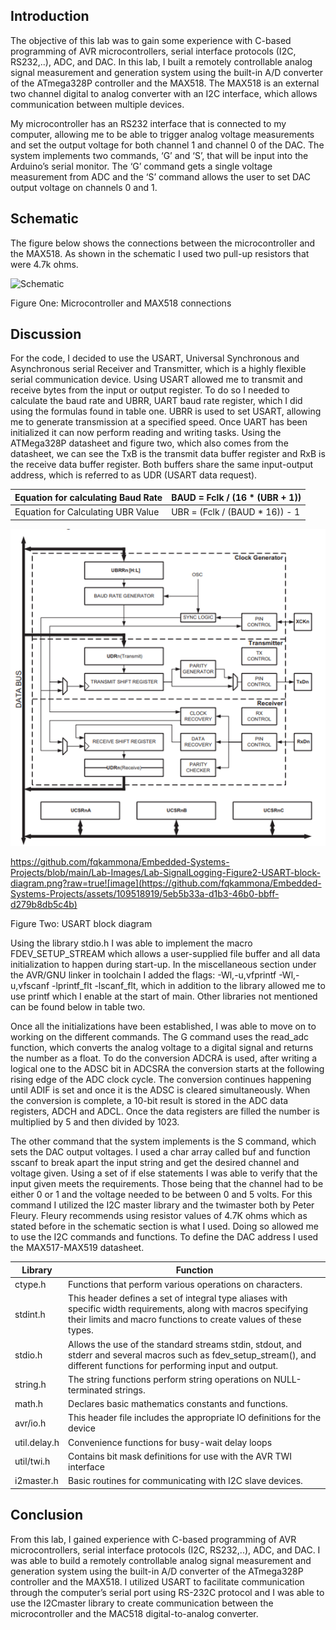 ## Introduction 
The objective of this lab was to gain some experience with C-based programming of AVR microcontrollers, serial interface protocols (I2C, RS232,..), ADC, and DAC. In this lab, I built a remotely controllable analog signal measurement and generation system using the built-in A/D converter of the ATmega328P controller and the MAX518. The MAX518 is an external two channel digital to analog converter with an I2C interface, which allows communication between multiple devices. 

My microcontroller has an RS232 interface that is connected to my computer, allowing me to be able to trigger analog voltage measurements and set the output voltage for both channel 1 and channel 0 of the DAC. The system implements two commands, ‘G’ and ‘S’, that will be input into the Arduino’s serial monitor. The ‘G’ command gets a single voltage measurement from ADC and the ‘S’ command allows the user to set DAC output voltage on channels 0 and 1.

## Schematic 
The figure below shows the connections between the microcontroller and the MAX518. As shown in the schematic I used two pull-up resistors that were 4.7k ohms. 

![Schematic](https://github.com/fqkammona/Embedded-Systems-Projects/assets/109518919/40caecfc-08a9-4f17-8caf-b44b849588d5)


Figure One: Microcontroller and MAX518 connections

## Discussion 
For the code, I decided to use the USART, Universal Synchronous and Asynchronous serial Receiver and Transmitter, which is a highly flexible serial communication device. Using USART allowed me to transmit and receive bytes from the input or output register. To do so I needed to calculate the baud rate and UBRR, UART baud rate register, which I did using the formulas found in table one. UBRR is used to set USART, allowing me to generate transmission at a specified speed. Once UART has been initialized it can now perform reading and writing tasks. Using the ATMega328P datasheet and figure two, which also comes from the datasheet, we can see the TxB is the transmit data buffer register and RxB is the receive data buffer register. Both buffers share the same input-output address, which is referred to as UDR (USART data request).

| Equation for calculating Baud Rate | BAUD = Fclk / (16 * (UBR + 1)) |
| ---------- | -------------------- |
| Equation for Calculating UBR Value  | UBR = (Fclk / (BAUD * 16)) - 1 |

![USART-block-diagram](https://github.com/fqkammona/Embedded-Systems-Projects/blob/main/Lab-Images/Lab-SignalLogging-Figure2-USART-block-diagram.png)

https://github.com/fqkammona/Embedded-Systems-Projects/blob/main/Lab-Images/Lab-SignalLogging-Figure2-USART-block-diagram.png?raw=true![image](https://github.com/fqkammona/Embedded-Systems-Projects/assets/109518919/5eb5b33a-d1b3-46b0-bbff-d279b8db5c4b)


Figure Two: USART block diagram

Using the library stdio.h I was able to implement the macro FDEV_SETUP_STREAM which allows a user-supplied file buffer and all data initialization to happen during start-up. In the miscellaneous section under the AVR/GNU linker in toolchain I added the flags: -Wl,-u,vfprintf -Wl,-u,vfscanf -lprintf_flt -lscanf_flt, which in addition to the library allowed me to use printf which I enable at the start of main. Other libraries not mentioned can be found below in table two. 

Once all the initializations have been established, I was able to move on to working on the different commands. The G command uses the read_adc function, which converts the analog voltage to a digital signal and returns the number as a float. To do the conversion ADCRA is used, after writing a logical one to the ADSC bit in ADCSRA the conversion starts at the following rising edge of the ADC clock cycle. The conversion continues happening until ADIF is set and once it is the ADSC is cleared simultaneously. When the conversion is complete, a 10-bit result is stored in the ADC data registers, ADCH and ADCL. Once the data registers are filled the number is multiplied by 5 and then divided by 1023. 

The other command that the system implements is the S command, which sets the DAC output voltages. I used a char array called buf and function sscanf to break apart the input string and get the desired channel and voltage given. Using a set of if else statements I was able to verify that the input given meets the requirements. Those being that the channel had to be either 0 or 1 and the voltage needed to be between 0 and 5 volts. For this command I utilized the I2C master library and the twimaster both by Peter Fleury. Fleury recommends using resistor values of 4.7K ohms which as stated before in the schematic section is what I used. Doing so allowed me to use the I2C commands and functions. To define the DAC address I used the MAX517-MAX519 datasheet. 

| Library | Function |
| ------- | -------- |
| ctype.h	| Functions that perform various operations on characters. |
| stdint.h | This header defines a set of integral type aliases with specific width requirements, along with macros specifying their limits and macro functions to create values of these types. |
| stdio.h |	Allows the use of the standard streams stdin, stdout, and stderr and several macros such as fdev_setup_stream(), and different functions for performing input and output. |
| string.h | The string functions perform string operations on NULL-terminated strings.|
| math.h | Declares basic mathematics constants and functions. |
| avr/io.h | This header file includes the appropriate IO definitions for the device | 
| util.delay.h | Convenience functions for busy-wait delay loops |
| util/twi.h	| Contains bit mask definitions for use with the AVR TWI interface |
| i2master.h	| Basic routines for communicating with I2C slave devices. |

## Conclusion 
From this lab, I gained experience with C-based programming of AVR microcontrollers, serial interface protocols (I2C, RS232,..), ADC, and DAC. I was able to build a remotely controllable analog signal measurement and generation system using the built-in A/D converter of the ATmega328P controller and the MAX518. I utilized USART to facilitate communication through the computer’s serial port using RS-232C protocol and I was able to use the I2Cmaster library to create communication between the microcontroller and the MAC518 digital-to-analog converter. 



